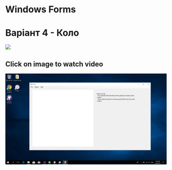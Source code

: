 # Windows Forms
# Варіант 4 - Коло
![](https://github.com/AndriiVaskiv/WinForms/blob/master/docs/Task.png)

## Click on image to watch video


[![WinForms, program work example](https://github.com/YuraVasko/Windows-Forms/blob/master/WindowsForms/obj/MyWork.png)](https://youtu.be/YYxo7rhD3A4)
